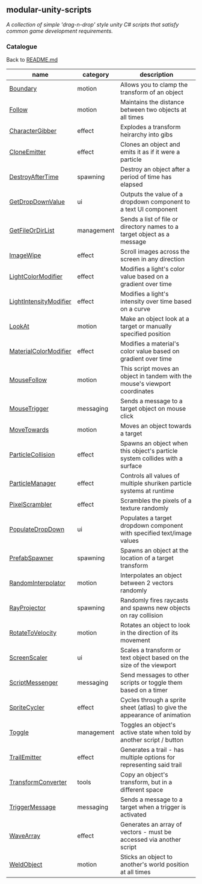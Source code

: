 ## modular-unity-scripts
*A collection of simple 'drag-n-drop' style unity C# scripts that satisfy common game development requirements.*

### Catalogue

Back to [README.md](./README.md)

| name | category | description |
| --- | --- | --- |
| [Boundary](./ModularScripts/Boundary.cs)                             |   motion      |   Allows you to clamp the transform of an object
| [Follow](./ModularScripts/Follow.cs)                                 |   motion      |   Maintains the distance between two objects at all times
| [CharacterGibber](./ModularScripts/CharacterGibber.cs)               |   effect      |   Explodes a transform heirarchy into gibs
| [CloneEmitter](./ModularScripts/CloneEmitter.cs)                     |   effect      |   Clones an object and emits it as if it were a particle
| [DestroyAfterTime](./ModularScripts/DestroyAfterTime.cs)             |   spawning    |   Destroy an object after a period of time has elapsed
| [GetDropDownValue](./ModularScripts/GetDropDownValue.cs)             |   ui          |   Outputs the value of a dropdown component to a text UI component
| [GetFileOrDirList](./ModularScripts/GetFileOrDirList.cs)             |   management  |   Sends a list of file or directory names to a target object as a message
| [ImageWipe](./ModularScripts/ImageWipe.cs)                           |   effect      |   Scroll images across the screen in any direction
| [LightColorModifier](./ModularScripts/LightColorModifier.cs)         |   effect      |   Modifies a light's color value based on a gradient over time
| [LightIntensityModifier](./ModularScripts/LightIntensityModifier.cs) |   effect      |   Modifies a light's intensity over time based on a curve
| [LookAt](./ModularScripts/LookAt.cs)                                 |   motion      |   Make an object look at a target or manually specified position
| [MaterialColorModifier](./ModularScripts/MaterialColorModifier.cs)   |   effect      |   Modifies a material's color value based on gradient over time
| [MouseFollow](./ModularScripts/MouseFollow.cs)                       |   motion      |   This script moves an object in tandem with the mouse's viewport coordinates
| [MouseTrigger](./ModularScripts/MouseTrigger.cs)                     |   messaging   |   Sends a message to a target object on mouse click
| [MoveTowards](./ModularScripts/MoveTowards.cs)                       |   motion      |   Moves an object towards a target
| [ParticleCollision](./ModularScripts/ParticleCollision.cs)           |   effect      |   Spawns an object when this object's particle system collides with a surface
| [ParticleManager](./ModularScripts/ParticleManager.cs)               |   effect      |   Controls all values of multiple shuriken particle systems at runtime
| [PixelScrambler](./ModularScripts/PixelScrambler.cs)                 |   effect      |   Scrambles the pixels of a texture randomly
| [PopulateDropDown](./ModularScripts/PopulateDropDown.cs)             |   ui          |   Populates a target dropdown component with specified text/image values
| [PrefabSpawner](./ModularScripts/PrefabSpawner.cs)                   |   spawning    |   Spawns an object at the location of a target transform
| [RandomInterpolator](./ModularScripts/RandomInterpolator.cs)         |   motion      |   Interpolates an object between 2 vectors randomly
| [RayProjector](./ModularScripts/RayProjector.cs)                     |   spawning    |   Randomly fires raycasts and spawns new objects on ray collision
| [RotateToVelocity](./ModularScripts/RotateToVelocity.cs)             |   motion      |   Rotates an object to look in the direction of its movement
| [ScreenScaler](./ModularScripts/ScreenScaler.cs)                     |   ui          |   Scales a transform or text object based on the size of the viewport
| [ScriptMessenger](./ModularScripts/ScriptMessenger.cs)               |   messaging   |   Send messages to other scripts or toggle them based on a timer
| [SpriteCycler](./ModularScripts/SpriteCycler.cs)                     |   effect      |   Cycles through a sprite sheet (atlas) to give the appearance of animation
| [Toggle](./ModularScripts/Toggle.cs)                                 |   management  |   Toggles an object's active state when told by another script / button
| [TrailEmitter](./ModularScripts/TrailEmitter.cs)                     |   effect      |   Generates a trail - has multiple options for representing said trail
| [TransformConverter](./ModularScripts/TransformConverter.cs)         |   tools       |   Copy an object's transform, but in a different space
| [TriggerMessage](./ModularScripts/TriggerMessage.cs)                 |   messaging   |   Sends a message to a target when a trigger is activated
| [WaveArray](./ModularScripts/WaveArray.cs)                           |   effect      |   Generates an array of vectors - must be accessed via another script
| [WeldObject](./ModularScripts/WeldObject.cs)                         |   motion      |   Sticks an object to another's world position at all times
    